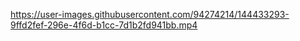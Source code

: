
https://user-images.githubusercontent.com/94274214/144433293-9ffd2fef-296e-4f6d-b1cc-7d1b2fd941bb.mp4

